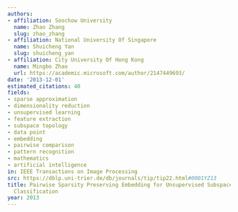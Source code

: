 ```yaml
---
authors:
- affiliation: Soochow University
  name: Zhao Zhang
  slug: zhao_zhang
- affiliation: National University Of Singapore
  name: Shuicheng Yan
  slug: shuicheng_yan
- affiliation: City University Of Hong Kong
  name: Mingbo Zhao
  url: https://academic.microsoft.com/author/2147449693/
date: '2013-12-01'
estimated_citations: 40
fields:
- sparse approximation
- dimensionality reduction
- unsupervised learning
- feature extraction
- subspace topology
- data point
- embedding
- pairwise comparison
- pattern recognition
- mathematics
- artificial intelligence
in: IEEE Transactions on Image Processing
src: https://dblp.uni-trier.de/db/journals/tip/tip22.html#0001YZ13
title: Pairwise Sparsity Preserving Embedding for Unsupervised Subspace Learning and
  Classification
year: 2013
---
```

